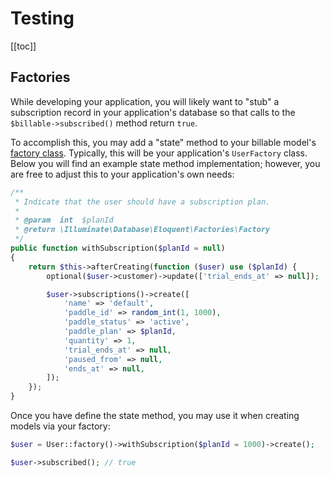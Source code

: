 # Testing

[[toc]]

## Factories

While developing your application, you will likely want to "stub" a subscription record in your application's database so that calls to the `$billable->subscribed()` method return `true`.

To accomplish this, you may add a "state" method to your billable model's [factory class](https://laravel.com/docs/database-testing#defining-model-factories). Typically, this will be your application's `UserFactory` class. Below you will find an example state method implementation; however, you are free to adjust this to your application's own needs:

```php
/**
 * Indicate that the user should have a subscription plan.
 *
 * @param  int  $planId
 * @return \Illuminate\Database\Eloquent\Factories\Factory
 */
public function withSubscription($planId = null)
{
    return $this->afterCreating(function ($user) use ($planId) {
        optional($user->customer)->update(['trial_ends_at' => null]);

        $user->subscriptions()->create([
            'name' => 'default',
            'paddle_id' => random_int(1, 1000),
            'paddle_status' => 'active',
            'paddle_plan' => $planId,
            'quantity' => 1,
            'trial_ends_at' => null,
            'paused_from' => null,
            'ends_at' => null,
        ]);
    });
}
```

Once you have define the state method, you may use it when creating models via your factory:

```php
$user = User::factory()->withSubscription($planId = 1000)->create();

$user->subscribed(); // true
```
